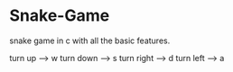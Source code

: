 # Snake-Game
snake game in c with all the basic features. 

turn up --> w
turn down --> s
turn right --> d
turn left --> a
